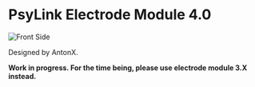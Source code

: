 # PsyLink Electrode Module 4.0

![Front Side](https://psylink.me/img/boards/b4.png)

Designed by AntonX.

**Work in progress.  For the time being, please use electrode module 3.X instead.**
